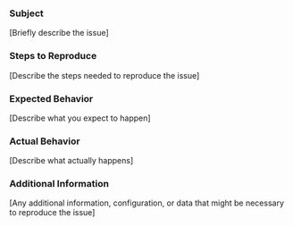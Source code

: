 ### Subject

[Briefly describe the issue]

### Steps to Reproduce

[Describe the steps needed to reproduce the issue]

### Expected Behavior

[Describe what you expect to happen]

### Actual Behavior

[Describe what actually happens]

### Additional Information

[Any additional information, configuration, or data that might be necessary to reproduce the issue]